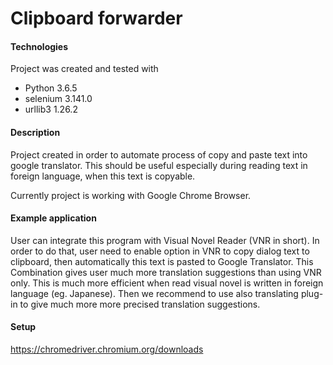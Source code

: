 # Clipboard forwarder

#### Technologies
Project was created and tested with
* Python 3.6.5
* selenium 3.141.0
* urllib3 1.26.2


#### Description
Project created in order to automate process of copy and paste text into google translator. This should be useful especially during reading text in foreign language, when this text is copyable.

Currently project is working with Google Chrome Browser.

#### Example application
User can integrate this program with Visual Novel Reader (VNR in short). In order to do that, user need to enable option in VNR to copy dialog text to clipboard, then automatically this text is pasted to Google Translator. This Combination gives user much more translation suggestions than using VNR only. This is much more efficient when read visual novel is written in foreign language (eg. Japanese). Then we recommend to use also translating plug-in to give much more more precised translation suggestions.


#### Setup

https://chromedriver.chromium.org/downloads

